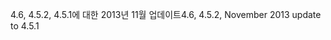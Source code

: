 <span data-ttu-id="69eaa-101">4.6, 4.5.2, 4.5.1에 대한 2013년 11월 업데이트</span><span class="sxs-lookup"><span data-stu-id="69eaa-101">4.6, 4.5.2, November 2013 update to 4.5.1</span></span>